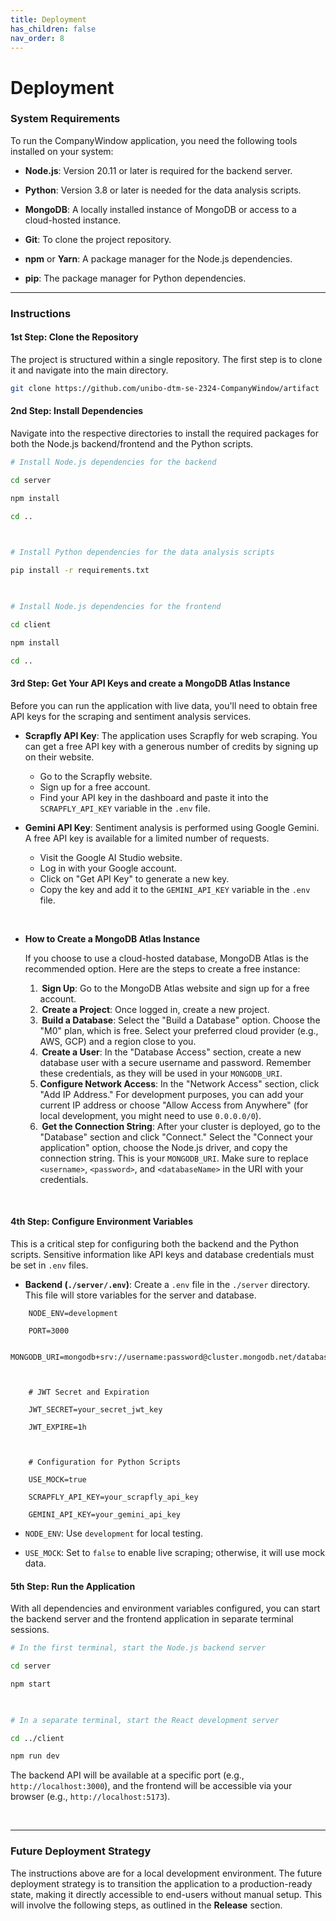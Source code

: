 ```yaml
---
title: Deployment
has_children: false
nav_order: 8
---
```


# Deployment
### System Requirements 

 

To run the CompanyWindow application, you need the following tools installed on your system: 

 

 - **Node.js**: Version 20.11 or later is required for the backend server. 

 * **Python**: Version 3.8 or later is needed for the data analysis scripts. 

* **MongoDB**: A locally installed instance of MongoDB or access to a cloud-hosted instance. 

* **Git**: To clone the project repository. 

* **npm** or **Yarn**: A package manager for the Node.js dependencies. 

* **pip**: The package manager for Python dependencies. 

 

----- 

 

### Instructions 

 

#### 1st Step: Clone the Repository 

 

The project is structured within a single repository. The first step is to clone it and navigate into the main directory. 

 

```bash 
git clone https://github.com/unibo-dtm-se-2324-CompanyWindow/artifact 
``` 

 

#### 2nd Step: Install Dependencies 

 

Navigate into the respective directories to install the required packages for both the Node.js backend/frontend and the Python scripts. 

 

```bash 
# Install Node.js dependencies for the backend 

cd server 

npm install 

cd .. 

 

# Install Python dependencies for the data analysis scripts 

pip install -r requirements.txt 

 

# Install Node.js dependencies for the frontend 

cd client 

npm install 

cd .. 
``` 

 

#### 3rd Step: Get Your API Keys and create a MongoDB Atlas Instance  

 

Before you can run the application with live data, you'll need to obtain free API keys for the scraping and sentiment analysis services. 

 

* **Scrapfly API Key**: The application uses Scrapfly for web scraping. You can get a free API key with a generous number of credits by signing up on their website. 
   * Go to the Scrapfly website. 
  * Sign up for a free account. 
  * Find your API key in the dashboard and paste it into the `SCRAPFLY_API_KEY` variable in the `.env` file. 

* **Gemini API Key**: Sentiment analysis is performed using Google Gemini. A free API key is available for a limited number of requests. 
  * Visit the Google AI Studio website. 
  * Log in with your Google account. 
  * Click on "Get API Key" to generate a new key. 
  * Copy the key and add it to the `GEMINI_API_KEY` variable in the `.env` file. 

     

* **How to Create a MongoDB Atlas Instance** 

 

    If you choose to use a cloud-hosted database, MongoDB Atlas is the recommended option. Here are the steps to create a free instance: 
    1.  **Sign Up**: Go to the MongoDB Atlas website and sign up for a free account. 
    2.   **Create a Project**: Once logged in, create a new project. 
    3.   **Build a Database**: Select the "Build a Database" option. Choose the "M0" plan, which is free. Select your preferred cloud provider (e.g., AWS, GCP) and a region close to you.
    4.   **Create a User**: In the "Database Access" section, create a new database user with a secure username and password. Remember these credentials, as they will be used in your `MONGODB_URI`. 
    5.  **Configure Network Access**: In the "Network Access" section, click "Add IP Address." For development purposes, you can add your current IP address or choose "Allow Access from Anywhere" (for local development, you might need to use `0.0.0.0/0`). 
    6.   **Get the Connection String**: After your cluster is deployed, go to the "Database" section and click "Connect." Select the "Connect your application" option, choose the Node.js driver, and copy the connection string. This is your `MONGODB_URI`. Make sure to replace `<username>`, `<password>`, and `<databaseName>` in the URI with your credentials. 

  

 

#### 4th Step: Configure Environment Variables 

 

This is a critical step for configuring both the backend and the Python scripts. Sensitive information like API keys and database credentials must be set in `.env` files. 

 

* **Backend (`./server/.env`)**: Create a `.env` file in the `./server` directory. This file will store variables for the server and database. 


``` 
    NODE_ENV=development 

    PORT=3000 

    MONGODB_URI=mongodb+srv://username:password@cluster.mongodb.net/database_name 

 

    # JWT Secret and Expiration 

    JWT_SECRET=your_secret_jwt_key 

    JWT_EXPIRE=1h 

 

    # Configuration for Python Scripts 

    USE_MOCK=true 

    SCRAPFLY_API_KEY=your_scrapfly_api_key 

    GEMINI_API_KEY=your_gemini_api_key 
``` 

 

* `NODE_ENV`: Use `development` for local testing. 

* `USE_MOCK`: Set to `false` to enable live scraping; otherwise, it will use mock data. 

 

#### 5th Step: Run the Application 

 

With all dependencies and environment variables configured, you can start the backend server and the frontend application in separate terminal sessions. 

 

```bash 
# In the first terminal, start the Node.js backend server 

cd server 

npm start 

 

# In a separate terminal, start the React development server 

cd ../client 

npm run dev 
``` 

 

The backend API will be available at a specific port (e.g., `http://localhost:3000`), and the frontend will be accessible via your browser (e.g., `http://localhost:5173`). 

 

  

 
 

----- 

 

### Future Deployment Strategy 

 

The instructions above are for a local development environment. The future deployment strategy is to transition the application to a production-ready state, making it directly accessible to end-users without manual setup. This will involve the following steps, as outlined in the **Release** section.  
